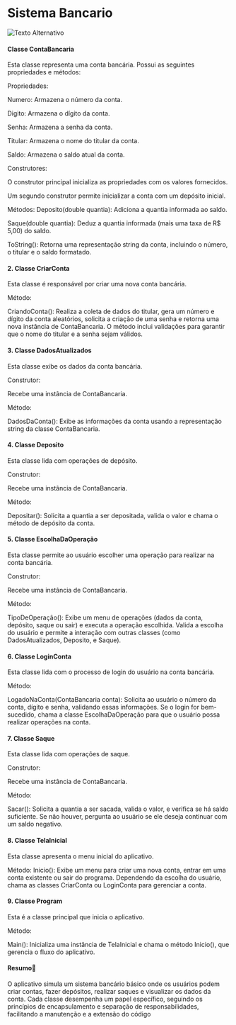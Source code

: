 # Sistema Bancario

![Texto Alternativo](https://th.bing.com/th/id/OIP.VF9j49EAPmKUUPYBfYNYLQHaEK?rs=1&pid=ImgDetMain)

#### Classe ContaBancaria
Esta classe representa uma conta bancária. Possui as seguintes propriedades e métodos:

Propriedades:

Numero: Armazena o número da conta.

Digito: Armazena o dígito da conta.

Senha: Armazena a senha da conta.

Titular: Armazena o nome do titular da conta.

Saldo: Armazena o saldo atual da conta.

Construtores:

O construtor principal inicializa as propriedades com os valores fornecidos.

Um segundo construtor permite inicializar a conta com um depósito inicial.

Métodos:
Deposito(double quantia): Adiciona a quantia informada ao saldo.

Saque(double quantia): Deduz a quantia informada (mais uma taxa de R$ 5,00) do saldo.

ToString(): Retorna uma representação string da conta, incluindo o número, o titular e o saldo formatado.

#### 2. Classe CriarConta
Esta classe é responsável por criar uma nova conta bancária.

Método:

CriandoConta(): Realiza a coleta de dados do titular, gera um número e dígito da conta aleatórios, solicita a criação de uma senha e retorna uma nova instância de ContaBancaria. O método inclui validações para garantir que o nome do titular e a senha sejam válidos.

#### 3. Classe DadosAtualizados
Esta classe exibe os dados da conta bancária.

Construtor:

Recebe uma instância de ContaBancaria.

Método:

DadosDaConta(): Exibe as informações da conta usando a representação string da classe ContaBancaria.

#### 4. Classe Deposito
Esta classe lida com operações de depósito.

Construtor:

Recebe uma instância de ContaBancaria.

Método:

Depositar(): Solicita a quantia a ser depositada, valida o valor e chama o método de depósito da conta.

#### 5. Classe EscolhaDaOperação
Esta classe permite ao usuário escolher uma operação para realizar na conta bancária.

Construtor:

Recebe uma instância de ContaBancaria.

Método:

TipoDeOperação(): Exibe um menu de operações (dados da conta, depósito, saque ou sair) e executa a operação escolhida. Valida a escolha do usuário e permite a interação com outras classes (como DadosAtualizados, Deposito, e Saque).

#### 6. Classe LoginConta
Esta classe lida com o processo de login do usuário na conta bancária.

Método:

LogadoNaConta(ContaBancaria conta): Solicita ao usuário o número da conta, dígito e senha, validando essas informações. Se o login for bem-sucedido, chama a classe EscolhaDaOperação para que o usuário possa realizar operações na conta.

#### 7. Classe Saque
Esta classe lida com operações de saque.

Construtor:

Recebe uma instância de ContaBancaria.

Método:

Sacar(): Solicita a quantia a ser sacada, valida o valor, e verifica se há saldo suficiente. Se não houver, pergunta ao usuário se ele deseja continuar com um saldo negativo.

#### 8. Classe TelaInicial
Esta classe apresenta o menu inicial do aplicativo.

Método:
Inicio(): Exibe um menu para criar uma nova conta, entrar em uma conta existente ou sair do programa. Dependendo da escolha do usuário, chama as classes CriarConta ou LoginConta para gerenciar a conta.

#### 9. Classe Program
Esta é a classe principal que inicia o aplicativo.

Método:

Main(): Inicializa uma instância de TelaInicial e chama o método Inicio(), que gerencia o fluxo do aplicativo.

#### Resumo📝
O aplicativo simula um sistema bancário básico onde os usuários podem criar contas, fazer depósitos, realizar saques e visualizar os dados da conta. Cada classe desempenha um papel específico, seguindo os princípios de encapsulamento e separação de responsabilidades, facilitando a manutenção e a extensão do código
